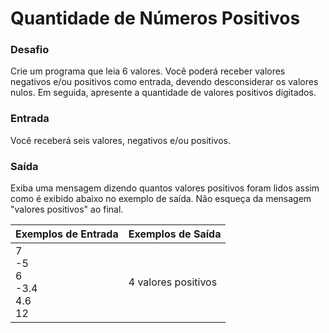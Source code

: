 # Quantidade de Números Positivos
 ### Desafio
Crie um programa que leia 6 valores. Você poderá receber valores negativos e/ou positivos como entrada, devendo desconsiderar os valores nulos. Em seguida, apresente a quantidade de valores positivos digitados.
 ### Entrada
Você receberá seis valores, negativos e/ou positivos.
 ### Saída
Exiba uma mensagem dizendo quantos valores positivos foram lidos assim como é exibido abaixo no exemplo de saída. Não esqueça da mensagem "valores positivos" ao final.

| Exemplos de Entrada  | Exemplos de Saída  | 
|---|---|
| 7 <br> -5 <br> 6 <br> -3.4 <br> 4.6 <br> 12| 4 valores positivos |
